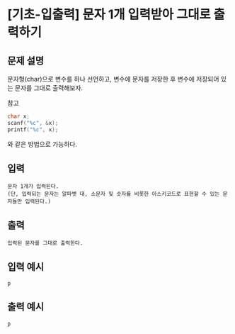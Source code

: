 # [기초-입출력] 문자 1개 입력받아 그대로 출력하기

## 문제 설명
문자형(char)으로 변수를 하나 선언하고, 변수에 문자를 저장한 후
변수에 저장되어 있는 문자를 그대로 출력해보자.

참고
```c
char x;
scanf("%c", &x);
printf("%c", x);
```
와 같은 방법으로 가능하다.

## 입력
	문자 1개가 입력된다.
	(단, 입력되는 문자는 알파벳 대, 소문자 및 숫자를 비롯한 아스키코드로 표현할 수 있는 문자들만 입력된다.)
## 출력
	입력된 문자를 그대로 출력한다.

## 입력 예시
	p
## 출력 예시
	p